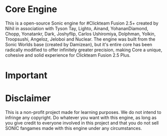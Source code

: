 # Core Engine
This is a open-source Sonic engine for #Clickteam Fusion 2.5+ created by Nihil in association with Tyson Tay, Lighto, Ainand, YohananDiamond, Chopp, Yonatankr, Dark, Joshyflip, Carlos Ushiromiya, Dolphman, Yolkin, Troopsushi, Angeloz, Jeloboi and Nuclear. The engine was built from the Sonic Worlds base (created by Damizean), but it's entire core has been radically modified to offer infinitely greater precision, making Core a unique, cohesive and solid experience for Clickteam Fusion 2.5 Plus.

# Important



# Disclaimer
This is a non-profit project made for learning purposes. We do not intend to infringe any copyright. Do whatever you want with this engine, as long as you give credit to everyone involved in this project and that you do not sell SONIC fangames made with this engine under any circumstances.

